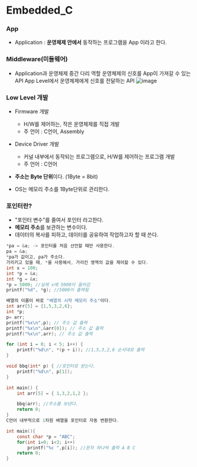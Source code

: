# Embedded_C  

### App
- Application : **운영체제 안에서** 동작하는 프로그램을 App 이라고 한다.

### Middleware(미들웨어)  
- Application과 운영체제 중간 다리 역할
    운영체제의 신호를 App이 가져갈 수 있는 API
    App Level에서 운영체제에게 신호를 전달하는 API
![image](https://github.com/kghees/Embedded_C/assets/92205960/e5cec51b-306c-42c0-85d9-d715ae2d8637)

### Low Level 개발  
- Firmware 개발
  - H/W를 제어하는, 작은 운영체제를 직접 개발
  - 주 언어 : C언어, Assembly
- Device Driver 개발
  - 커널 내부에서 동작되는 프로그램으로, H/W를 제어하는 프로그램 개발
  - 주 언어 : C언어

- **주소는 Byte 단위**이다. (1Byte = 8bit)
- OS는 메모리 주소를 1Byte단위로 관리한다.

### 포인터란?
- "포인터 변수"를 줄여서 포인터 라고한다.
- **메모리 주소**를 보관하는 변수이다.
- 데이터의 복사를 피하고, 데이터를 공유하여 작업하고자 할 때 쓴다.
```c
*pa = &a; -> 포인터를 처음 선언할 때만 사용한다.
pa = &a;
*pa가 값이고, pa가 주소다.
가리키고 있을 때, *을 사용해서, 가리킨 영역의 값을 제어할 수 있다.
int x = 100;
int *p = &x;
int *g = &x;
*p = 5000; //실제 x에 5000이 들어감
printf("%d", *g); //5000이 출력됨
```
```c
배열의 이름이 바로 "배열의 시작 메모리 주소"이다.
int arr[5] = {1,5,3,2,6};
int *p;
p= arr;
printf("%x\n",p); // 주소 값 출력
printf("%x\n",&arr[0]); // 주소 값 출력
printf("%x\n",arr); // 주소 값 출력

for (int i = 0; i < 5; i++) {
	printf("%d\n", *(p + i)); //1,5,3,2,6 순서대로 출력 
}
```
```c
void bbq(int* p) { //포인터로 받는다.
	printf("%d\n", p[1]);
}

int main() {
	int arr[5] = { 1,3,2,1,2 };

	bbq(arr); //주소를 보낸다.
	return 0;
}
C언어 내부적으로 1차원 배열을 포인터로 자동 변환한다.
```
```c
int main(){
	const char *p = "ABC";
	for(int i=0; i<3; i++)
		printf("%c ",p[i]); //문자 하나씩 출력 A B C
	return 0;
}
```
